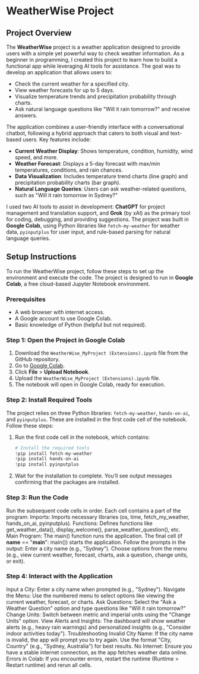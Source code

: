 # WeatherWise Project

## Project Overview

The **WeatherWise** project is a weather application designed to provide users with a simple yet powerful way to check weather information. As a beginner in programming, I created this project to learn how to build a functional app while leveraging AI tools for assistance. The goal was to develop an application that allows users to:

- Check the current weather for a specified city.
- View weather forecasts for up to 5 days.
- Visualize temperature trends and precipitation probability through charts.
- Ask natural language questions like "Will it rain tomorrow?" and receive answers.

The application combines a user-friendly interface with a conversational chatbot, following a hybrid approach that caters to both visual and text-based users. Key features include:

- **Current Weather Display**: Shows temperature, condition, humidity, wind speed, and more.
- **Weather Forecast**: Displays a 5-day forecast with max/min temperatures, conditions, and rain chances.
- **Data Visualization**: Includes temperature trend charts (line graph) and precipitation probability charts (bar graph).
- **Natural Language Queries**: Users can ask weather-related questions, such as "Will it rain tomorrow in Sydney?"

I used two AI tools to assist in development: **ChatGPT** for project management and translation support, and **Grok** (by xAI) as the primary tool for coding, debugging, and providing suggestions. The project was built in **Google Colab**, using Python libraries like `fetch-my-weather` for weather data, `pyinputplus` for user input, and rule-based parsing for natural language queries.

## Setup Instructions

To run the WeatherWise project, follow these steps to set up the environment and execute the code. The project is designed to run in **Google Colab**, a free cloud-based Jupyter Notebook environment.

### Prerequisites
- A web browser with internet access.
- A Google account to use Google Colab.
- Basic knowledge of Python (helpful but not required).

### Step 1: Open the Project in Google Colab
1. Download the `WeatherWise_MyProject (Extensions).ipynb` file from the GitHub repository.
2. Go to [Google Colab](https://colab.research.google.com/).
3. Click **File** > **Upload Notebook**.
4. Upload the `WeatherWise_MyProject (Extensions).ipynb` file.
5. The notebook will open in Google Colab, ready for execution.

### Step 2: Install Required Tools
The project relies on three Python libraries: `fetch-my-weather`, `hands-on-ai`, and `pyinputplus`. These are installed in the first code cell of the notebook. Follow these steps:

1. Run the first code cell in the notebook, which contains:
   ```python
   # Install the required tools
   !pip install fetch-my-weather
   !pip install hands-on-ai
   !pip install pyinputplus

2. Wait for the installation to complete. You’ll see output messages confirming that the packages are installed.

### Step 3: Run the Code
Run the subsequent code cells in order. Each cell contains a part of the program:
Imports: Imports necessary libraries (os, time, fetch_my_weather, hands_on_ai, pyinputplus).
Functions: Defines functions like get_weather_data(), display_welcome(), parse_weather_question(), etc.
Main Program: The main() function runs the application.
The final cell (if __name__ == "__main__": main()) starts the application.
Follow the prompts in the output:
Enter a city name (e.g., "Sydney").
Choose options from the menu (e.g., view current weather, forecast, charts, ask a question, change units, or exit).

### Step 4: Interact with the Application
Input a City: Enter a city name when prompted (e.g., "Sydney").
Navigate the Menu: Use the numbered menu to select options like viewing the current weather, forecast, or charts.
Ask Questions: Select the "Ask a Weather Question" option and type questions like "Will it rain tomorrow?"
Change Units: Switch between metric and imperial units using the "Change Units" option.
View Alerts and Insights: The dashboard will show weather alerts (e.g., heavy rain warnings) and personalized insights (e.g., "Consider indoor activities today").
Troubleshooting
Invalid City Name: If the city name is invalid, the app will prompt you to try again. Use the format "City, Country" (e.g., "Sydney, Australia") for best results.
No Internet: Ensure you have a stable internet connection, as the app fetches weather data online.
Errors in Colab: If you encounter errors, restart the runtime (Runtime > Restart runtime) and rerun all cells.

